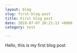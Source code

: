 ```yaml
---
layout: blog
slug: first-blog-post
title: First blog post
date: 2019-07-07 20:21:13 +0000
category: test

---
```

Hello, this is my first blog post